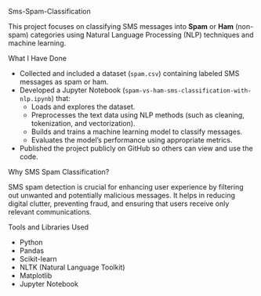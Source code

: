  Sms-Spam-Classification

This project focuses on classifying SMS messages into **Spam** or **Ham** (non-spam) categories using Natural Language Processing (NLP) techniques and machine learning.

 What I Have Done

- Collected and included a dataset (`spam.csv`) containing labeled SMS messages as spam or ham.
- Developed a Jupyter Notebook (`spam-vs-ham-sms-classification-with-nlp.ipynb`) that:
  - Loads and explores the dataset.
  - Preprocesses the text data using NLP methods (such as cleaning, tokenization, and vectorization).
  - Builds and trains a machine learning model to classify messages.
  - Evaluates the model’s performance using appropriate metrics.
- Published the project publicly on GitHub so others can view and use the code.

 Why SMS Spam Classification?

SMS spam detection is crucial for enhancing user experience by filtering out unwanted and potentially malicious messages. It helps in reducing digital clutter, preventing fraud, and ensuring that users receive only relevant communications.

 Tools and Libraries Used

- Python
- Pandas
- Scikit-learn
- NLTK (Natural Language Toolkit)
- Matplotlib
- Jupyter Notebook


